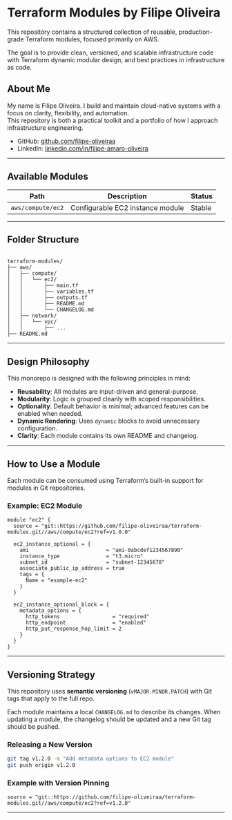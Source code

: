 
# Terraform Modules by Filipe Oliveira

This repository contains a structured collection of reusable, production-grade Terraform modules, focused primarily on AWS.

The goal is to provide clean, versioned, and scalable infrastructure code with Terraform dynamic modular design, and best practices in infrastructure as code.



## About Me

My name is Filipe Oliveira. I build and maintain cloud-native systems with a focus on clarity, flexibility, and automation.  
This repository is both a practical toolkit and a portfolio of how I approach infrastructure engineering.

- GitHub: [github.com/filipe-oliveiraa](https://github.com/filipe-oliveiraa)
- LinkedIn: [linkedin.com/in/filipe-amaro-oliveira](https://www.linkedin.com/in/filipe-amaro-oliveira)

---

## Available Modules

| Path              | Description                      | Status         |
| ----------------- | -------------------------------- | -------------- |
| `aws/compute/ec2` | Configurable EC2 instance module | Stable         |

---

## Folder Structure

```

terraform-modules/
├── aws/
│   ├── compute/
│   │   └── ec2/
│   │       ├── main.tf
│   │       ├── variables.tf
│   │       ├── outputs.tf
│   │       ├── README.md
│   │       └── CHANGELOG.md
│   ├── network/
│   │   └── vpc/
│   │       ├── ...
├── README.md

````

---

## Design Philosophy

This monorepo is designed with the following principles in mind:

* **Reusability**: All modules are input-driven and general-purpose.
* **Modularity**: Logic is grouped cleanly with scoped responsibilities.
* **Optionality**: Default behavior is minimal; advanced features can be enabled when needed.
* **Dynamic Rendering**: Uses `dynamic` blocks to avoid unnecessary configuration.
* **Clarity**: Each module contains its own README and changelog.

---

## How to Use a Module

Each module can be consumed using Terraform’s built-in support for modules in Git repositories.

### Example: EC2 Module

```hcl
module "ec2" {
  source = "git::https://github.com/filipe-oliveiraa/terraform-modules.git//aws/compute/ec2?ref=v1.0.0"

  ec2_instance_optional = {
    ami                         = "ami-0abcdef1234567890"
    instance_type               = "t3.micro"
    subnet_id                   = "subnet-12345678"
    associate_public_ip_address = true
    tags = {
      Name = "example-ec2"
    }
  }

  ec2_instance_optional_block = {
    metadata_options = {
      http_tokens                 = "required"
      http_endpoint               = "enabled"
      http_put_response_hop_limit = 2
    }
  }
}
````

---

## Versioning Strategy

This repository uses **semantic versioning** (`vMAJOR.MINOR.PATCH`) with Git tags that apply to the full repo.

Each module maintains a local `CHANGELOG.md` to describe its changes. When updating a module, the changelog should be updated and a new Git tag should be pushed.

### Releasing a New Version

```bash
git tag v1.2.0 -m "Add metadata options to EC2 module"
git push origin v1.2.0
```

### Example with Version Pinning

```hcl
source = "git::https://github.com/filipe-oliveiraa/terraform-modules.git//aws/compute/ec2?ref=v1.2.0"
```

---
